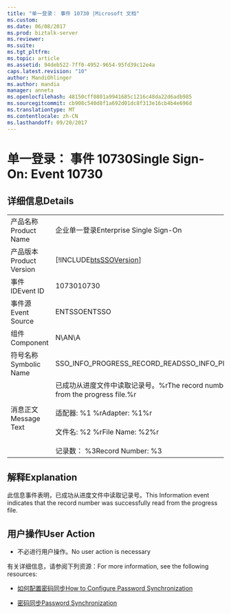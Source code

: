```yaml
---
title: "单一登录： 事件 10730 |Microsoft 文档"
ms.custom: 
ms.date: 06/08/2017
ms.prod: biztalk-server
ms.reviewer: 
ms.suite: 
ms.tgt_pltfrm: 
ms.topic: article
ms.assetid: 94deb522-7ff0-4952-9654-95fd39c12e4a
caps.latest.revision: "10"
author: MandiOhlinger
ms.author: mandia
manager: anneta
ms.openlocfilehash: 48150cff0801a9941685c1216c48da22d6adb985
ms.sourcegitcommit: cb908c540d8f1a692d01dc8f313e16cb4b4e696d
ms.translationtype: MT
ms.contentlocale: zh-CN
ms.lasthandoff: 09/20/2017
---
```

# <a name="single-sign-on-event-10730"></a><span data-ttu-id="33d42-102">单一登录： 事件 10730</span><span class="sxs-lookup"><span data-stu-id="33d42-102">Single Sign-On: Event 10730</span></span>
## <a name="details"></a><span data-ttu-id="33d42-103">详细信息</span><span class="sxs-lookup"><span data-stu-id="33d42-103">Details</span></span>  
  
|||  
|-|-|  
|<span data-ttu-id="33d42-104">产品名称</span><span class="sxs-lookup"><span data-stu-id="33d42-104">Product Name</span></span>|<span data-ttu-id="33d42-105">企业单一登录</span><span class="sxs-lookup"><span data-stu-id="33d42-105">Enterprise Single Sign-On</span></span>|  
|<span data-ttu-id="33d42-106">产品版本</span><span class="sxs-lookup"><span data-stu-id="33d42-106">Product Version</span></span>|[!INCLUDE[btsSSOVersion](../includes/btsssoversion-md.md)]|  
|<span data-ttu-id="33d42-107">事件 ID</span><span class="sxs-lookup"><span data-stu-id="33d42-107">Event ID</span></span>|<span data-ttu-id="33d42-108">10730</span><span class="sxs-lookup"><span data-stu-id="33d42-108">10730</span></span>|  
|<span data-ttu-id="33d42-109">事件源</span><span class="sxs-lookup"><span data-stu-id="33d42-109">Event Source</span></span>|<span data-ttu-id="33d42-110">ENTSSO</span><span class="sxs-lookup"><span data-stu-id="33d42-110">ENTSSO</span></span>|  
|<span data-ttu-id="33d42-111">组件</span><span class="sxs-lookup"><span data-stu-id="33d42-111">Component</span></span>|<span data-ttu-id="33d42-112">N\A</span><span class="sxs-lookup"><span data-stu-id="33d42-112">N\A</span></span>|  
|<span data-ttu-id="33d42-113">符号名称</span><span class="sxs-lookup"><span data-stu-id="33d42-113">Symbolic Name</span></span>|<span data-ttu-id="33d42-114">SSO_INFO_PROGRESS_RECORD_READ</span><span class="sxs-lookup"><span data-stu-id="33d42-114">SSO_INFO_PROGRESS_RECORD_READ</span></span>|  
|<span data-ttu-id="33d42-115">消息正文</span><span class="sxs-lookup"><span data-stu-id="33d42-115">Message Text</span></span>|<span data-ttu-id="33d42-116">已成功从进度文件中读取记录号。%r</span><span class="sxs-lookup"><span data-stu-id="33d42-116">The record number was successfully read from the progress file.%r</span></span><br /><br /> <span data-ttu-id="33d42-117">适配器: %1 %r</span><span class="sxs-lookup"><span data-stu-id="33d42-117">Adapter: %1%r</span></span><br /><br /> <span data-ttu-id="33d42-118">文件名: %2 %r</span><span class="sxs-lookup"><span data-stu-id="33d42-118">File Name: %2%r</span></span><br /><br /> <span data-ttu-id="33d42-119">记录数： %3</span><span class="sxs-lookup"><span data-stu-id="33d42-119">Record Number: %3</span></span>|  
  
## <a name="explanation"></a><span data-ttu-id="33d42-120">解释</span><span class="sxs-lookup"><span data-stu-id="33d42-120">Explanation</span></span>  
 <span data-ttu-id="33d42-121">此信息事件表明，已成功从进度文件中读取记录号。</span><span class="sxs-lookup"><span data-stu-id="33d42-121">This Information event indicates that the record number was successfully read from the progress file.</span></span>  
  
## <a name="user-action"></a><span data-ttu-id="33d42-122">用户操作</span><span class="sxs-lookup"><span data-stu-id="33d42-122">User Action</span></span>  
  
-   <span data-ttu-id="33d42-123">不必进行用户操作。</span><span class="sxs-lookup"><span data-stu-id="33d42-123">No user action is necessary</span></span>  
  
 <span data-ttu-id="33d42-124">有关详细信息，请参阅下列资源：</span><span class="sxs-lookup"><span data-stu-id="33d42-124">For more information, see the following resources:</span></span>  
  
-   [<span data-ttu-id="33d42-125">如何配置密码同步</span><span class="sxs-lookup"><span data-stu-id="33d42-125">How to Configure Password Synchronization</span></span>](../core/how-to-configure-password-synchronization.md)  
  
-   [<span data-ttu-id="33d42-126">密码同步</span><span class="sxs-lookup"><span data-stu-id="33d42-126">Password Synchronization</span></span>](../core/password-synchronization2.md)